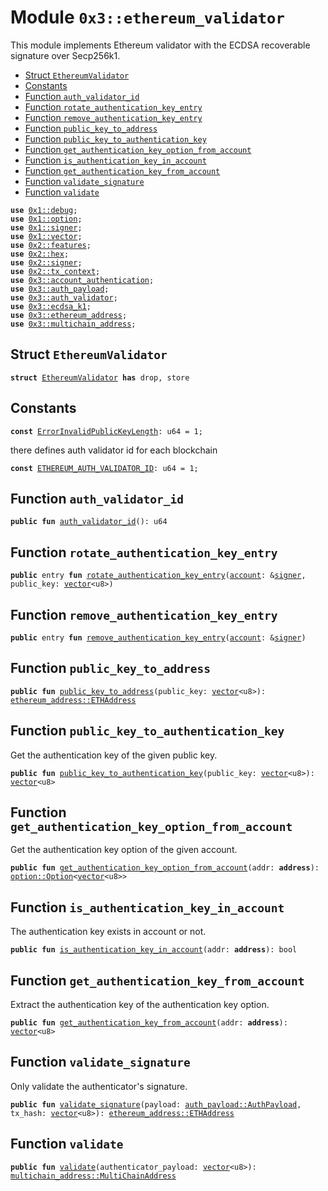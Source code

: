 
<a name="0x3_ethereum_validator"></a>

# Module `0x3::ethereum_validator`

This module implements Ethereum validator with the ECDSA recoverable signature over Secp256k1.


-  [Struct `EthereumValidator`](#0x3_ethereum_validator_EthereumValidator)
-  [Constants](#@Constants_0)
-  [Function `auth_validator_id`](#0x3_ethereum_validator_auth_validator_id)
-  [Function `rotate_authentication_key_entry`](#0x3_ethereum_validator_rotate_authentication_key_entry)
-  [Function `remove_authentication_key_entry`](#0x3_ethereum_validator_remove_authentication_key_entry)
-  [Function `public_key_to_address`](#0x3_ethereum_validator_public_key_to_address)
-  [Function `public_key_to_authentication_key`](#0x3_ethereum_validator_public_key_to_authentication_key)
-  [Function `get_authentication_key_option_from_account`](#0x3_ethereum_validator_get_authentication_key_option_from_account)
-  [Function `is_authentication_key_in_account`](#0x3_ethereum_validator_is_authentication_key_in_account)
-  [Function `get_authentication_key_from_account`](#0x3_ethereum_validator_get_authentication_key_from_account)
-  [Function `validate_signature`](#0x3_ethereum_validator_validate_signature)
-  [Function `validate`](#0x3_ethereum_validator_validate)


<pre><code><b>use</b> <a href="">0x1::debug</a>;
<b>use</b> <a href="">0x1::option</a>;
<b>use</b> <a href="">0x1::signer</a>;
<b>use</b> <a href="">0x1::vector</a>;
<b>use</b> <a href="">0x2::features</a>;
<b>use</b> <a href="">0x2::hex</a>;
<b>use</b> <a href="">0x2::signer</a>;
<b>use</b> <a href="">0x2::tx_context</a>;
<b>use</b> <a href="account_authentication.md#0x3_account_authentication">0x3::account_authentication</a>;
<b>use</b> <a href="auth_payload.md#0x3_auth_payload">0x3::auth_payload</a>;
<b>use</b> <a href="auth_validator.md#0x3_auth_validator">0x3::auth_validator</a>;
<b>use</b> <a href="ecdsa_k1.md#0x3_ecdsa_k1">0x3::ecdsa_k1</a>;
<b>use</b> <a href="ethereum_address.md#0x3_ethereum_address">0x3::ethereum_address</a>;
<b>use</b> <a href="multichain_address.md#0x3_multichain_address">0x3::multichain_address</a>;
</code></pre>



<a name="0x3_ethereum_validator_EthereumValidator"></a>

## Struct `EthereumValidator`



<pre><code><b>struct</b> <a href="ethereum_validator.md#0x3_ethereum_validator_EthereumValidator">EthereumValidator</a> <b>has</b> drop, store
</code></pre>



<a name="@Constants_0"></a>

## Constants


<a name="0x3_ethereum_validator_ErrorInvalidPublicKeyLength"></a>



<pre><code><b>const</b> <a href="ethereum_validator.md#0x3_ethereum_validator_ErrorInvalidPublicKeyLength">ErrorInvalidPublicKeyLength</a>: u64 = 1;
</code></pre>



<a name="0x3_ethereum_validator_ETHEREUM_AUTH_VALIDATOR_ID"></a>

there defines auth validator id for each blockchain


<pre><code><b>const</b> <a href="ethereum_validator.md#0x3_ethereum_validator_ETHEREUM_AUTH_VALIDATOR_ID">ETHEREUM_AUTH_VALIDATOR_ID</a>: u64 = 1;
</code></pre>



<a name="0x3_ethereum_validator_auth_validator_id"></a>

## Function `auth_validator_id`



<pre><code><b>public</b> <b>fun</b> <a href="ethereum_validator.md#0x3_ethereum_validator_auth_validator_id">auth_validator_id</a>(): u64
</code></pre>



<a name="0x3_ethereum_validator_rotate_authentication_key_entry"></a>

## Function `rotate_authentication_key_entry`



<pre><code><b>public</b> entry <b>fun</b> <a href="ethereum_validator.md#0x3_ethereum_validator_rotate_authentication_key_entry">rotate_authentication_key_entry</a>(<a href="">account</a>: &<a href="">signer</a>, public_key: <a href="">vector</a>&lt;u8&gt;)
</code></pre>



<a name="0x3_ethereum_validator_remove_authentication_key_entry"></a>

## Function `remove_authentication_key_entry`



<pre><code><b>public</b> entry <b>fun</b> <a href="ethereum_validator.md#0x3_ethereum_validator_remove_authentication_key_entry">remove_authentication_key_entry</a>(<a href="">account</a>: &<a href="">signer</a>)
</code></pre>



<a name="0x3_ethereum_validator_public_key_to_address"></a>

## Function `public_key_to_address`



<pre><code><b>public</b> <b>fun</b> <a href="ethereum_validator.md#0x3_ethereum_validator_public_key_to_address">public_key_to_address</a>(public_key: <a href="">vector</a>&lt;u8&gt;): <a href="ethereum_address.md#0x3_ethereum_address_ETHAddress">ethereum_address::ETHAddress</a>
</code></pre>



<a name="0x3_ethereum_validator_public_key_to_authentication_key"></a>

## Function `public_key_to_authentication_key`

Get the authentication key of the given public key.


<pre><code><b>public</b> <b>fun</b> <a href="ethereum_validator.md#0x3_ethereum_validator_public_key_to_authentication_key">public_key_to_authentication_key</a>(public_key: <a href="">vector</a>&lt;u8&gt;): <a href="">vector</a>&lt;u8&gt;
</code></pre>



<a name="0x3_ethereum_validator_get_authentication_key_option_from_account"></a>

## Function `get_authentication_key_option_from_account`

Get the authentication key option of the given account.


<pre><code><b>public</b> <b>fun</b> <a href="ethereum_validator.md#0x3_ethereum_validator_get_authentication_key_option_from_account">get_authentication_key_option_from_account</a>(addr: <b>address</b>): <a href="_Option">option::Option</a>&lt;<a href="">vector</a>&lt;u8&gt;&gt;
</code></pre>



<a name="0x3_ethereum_validator_is_authentication_key_in_account"></a>

## Function `is_authentication_key_in_account`

The authentication key exists in account or not.


<pre><code><b>public</b> <b>fun</b> <a href="ethereum_validator.md#0x3_ethereum_validator_is_authentication_key_in_account">is_authentication_key_in_account</a>(addr: <b>address</b>): bool
</code></pre>



<a name="0x3_ethereum_validator_get_authentication_key_from_account"></a>

## Function `get_authentication_key_from_account`

Extract the authentication key of the authentication key option.


<pre><code><b>public</b> <b>fun</b> <a href="ethereum_validator.md#0x3_ethereum_validator_get_authentication_key_from_account">get_authentication_key_from_account</a>(addr: <b>address</b>): <a href="">vector</a>&lt;u8&gt;
</code></pre>



<a name="0x3_ethereum_validator_validate_signature"></a>

## Function `validate_signature`

Only validate the authenticator's signature.


<pre><code><b>public</b> <b>fun</b> <a href="ethereum_validator.md#0x3_ethereum_validator_validate_signature">validate_signature</a>(payload: <a href="auth_payload.md#0x3_auth_payload_AuthPayload">auth_payload::AuthPayload</a>, tx_hash: <a href="">vector</a>&lt;u8&gt;): <a href="ethereum_address.md#0x3_ethereum_address_ETHAddress">ethereum_address::ETHAddress</a>
</code></pre>



<a name="0x3_ethereum_validator_validate"></a>

## Function `validate`



<pre><code><b>public</b> <b>fun</b> <a href="ethereum_validator.md#0x3_ethereum_validator_validate">validate</a>(authenticator_payload: <a href="">vector</a>&lt;u8&gt;): <a href="multichain_address.md#0x3_multichain_address_MultiChainAddress">multichain_address::MultiChainAddress</a>
</code></pre>
